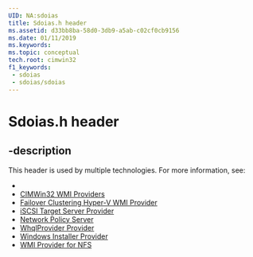 ```yaml
---
UID: NA:sdoias
title: Sdoias.h header
ms.assetid: d33bb8ba-58d0-3db9-a5ab-c02cf0cb9156
ms.date: 01/11/2019
ms.keywords: 
ms.topic: conceptual
tech.root: cimwin32
f1_keywords:
 - sdoias
 - sdoias/sdoias
---
```


# Sdoias.h header


## -description

This header is used by multiple technologies. For more information, see:

- [](../_wlbsprov/index.md)
- [CIMWin32 WMI Providers](../_cimwin32/index.md)
- [Failover Clustering Hyper-V WMI Provider](../_clushyperv/index.md)
- [iSCSI Target Server Provider](../_iscsitarg/index.md)
- [Network Policy Server](../_nps/index.md)
- [WhqlProvider Provider](../_whqlprov/index.md)
- [Windows Installer Provider](../_msiprov/index.md)
- [WMI Provider for NFS](../_nfswmi/index.md)

